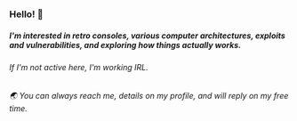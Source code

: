 ### Hello! 🌳
##### I'm interested in retro consoles, various computer architectures, exploits and  vulnerabilities, and exploring how things actually works.

###### If I'm not active here, I'm working IRL.

###### :earth_asia: You can always reach me, details on my profile, and will reply on my free time.
